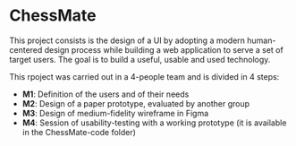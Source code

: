 # ChessMate

This project consists is the design of a UI by adopting a modern human-centered design process while building a web application to serve a set of target users. The goal is to build a useful, usable and used technology.

This rpoject was carried out in a 4-people team and is divided in 4 steps:

* **M1**: Definition of the users and of their needs
* **M2**: Design of a paper prototype, evaluated by another group
* **M3**: Design of medium-fidelity wireframe in Figma
* **M4**: Session of usability-testing with a working prototype (it is available in the ChessMate-code folder)
